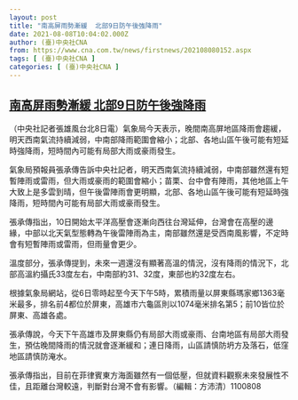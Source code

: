 ```yaml
---
layout: post
title: "南高屏雨勢漸緩  北部9日防午後強降雨"
date: 2021-08-08T10:04:02.000Z
author: (臺)中央社CNA
from: https://www.cna.com.tw/news/firstnews/202108080152.aspx
tags: [ (臺)中央社CNA ]
categories: [ (臺)中央社CNA ]
---
```

<!--1628417042000-->
[南高屏雨勢漸緩  北部9日防午後強降雨](https://www.cna.com.tw/news/firstnews/202108080152.aspx)
------

<div>
<div></div><div class="paragraph"><p>（中央社記者張雄風台北8日電）氣象局今天表示，晚間南高屏地區降雨會趨緩，明天西南氣流持續減弱，中南部降雨範圍會縮小；北部、各地山區午後可能有短延時強降雨，短時間內可能有局部大雨或豪雨發生。</p><p>氣象局預報員張承傳告訴中央社記者，明天西南氣流持續減弱，中南部雖然還有短暫陣雨或雷雨，但大雨或豪雨的範圍會縮小；苗栗、台中會有陣雨，其他地區上午大致上是多雲到晴，但午後雷陣雨會更明顯，北部、各地山區午後可能有短延時強降雨，短時間內可能有局部大雨或豪雨發生。</p><p>張承傳指出，10日開始太平洋高壓會逐漸向西往台灣延伸，台灣會在高壓的邊緣，中部以北天氣型態轉為午後雷陣雨為主，南部雖然還是受西南風影響，不定時會有短暫陣雨或雷雨，但雨量會更少。</p><p>溫度部分，張承傳提到，未來一週還沒有顯著高溫的情況，沒有降雨的情況下，北部高溫約攝氏33度左右，中南部約31、32度，東部也約32度左右。</p><p>根據氣象局網站，從6日零時起至今天下午5時，累積雨量以屏東縣瑪家鄉1363毫米最多，排名前4都位於屏東，高雄市六龜區則以1074毫米排名第5；前10皆位於屏東、高雄各處。</p><p>張承傳說，今天下午高雄市及屏東縣仍有局部大雨或豪雨、台南地區有局部大雨發生，預估晚間降雨的情況就會逐漸緩和；連日降雨，山區請慎防坍方及落石，低窪地區請慎防淹水。</p><p>張承傳指出，目前在菲律賓東方海面雖然有一個低壓，但就資料觀察未來發展性不佳，且距離台灣較遠，判斷對台灣不會有影響。（編輯：方沛清）1100808</p></div>
</div>
